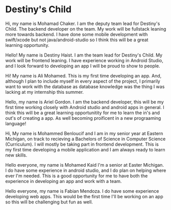 # Destiny's Child

Hi, my name is Mohamad Chaker. I am the deputy team lead for Destiny's Child. The backend developer on the team. My work will be fullstack leaning more towards backend. I have done some mobile development with swift/xcode but not java/android-studio so I think this will be a great learning opportunity.

Hello! My name is Destiny Haist. I am the team lead for Destiny's Child. My work will be frontend leaning. I have experience working in Android Studio, and I look forward to developing an app I will be proud to show to people.

Hi! My name is Ali Mohamed. This is my first time developing an app. And, although I plan to include myself in every aspect of the project, I primarily want to work with the database as database knowledge was the thing I was lacking at my internship this summer.

Hello, my name is Ariel Gordon. I am the backend developer, this will be my first time working closely with Android studio and android apps in general. I think this will be a great learning opportunitity for me to learn the in's and out's of creating a app. As well becoming proificent in a new prograaming language! 

Hi, My name is Mohammed Benloucif and I am in my senior year at Eastern Michigan, on track to recieving a Bachelors of Science in Computer Science (Curriculum). I will mostly be taking part in frontend development. This is my first time developing a mobile application and I am always ready to learn new skills. 

Hello everyone, my name is Mohamed Kaid I'm a senior at Easter Michigan. I do have some experience in android studio, and I do plan on helping where ever I'm needed. This is a good opportunity for me to have both the experience in developing an app and work with a team.

Hello everyone, my name is Fabian Mendoza. I do have some experience developing web apps. This would be the first time I'll be working on an app so this will be challenging but fun as well.
